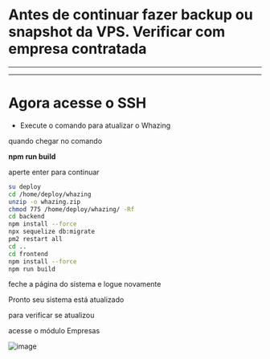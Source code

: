 # Antes de continuar fazer backup ou snapshot da VPS. Verificar com empresa contratada

------------------------------
------------------------------

# Agora acesse o SSH 

- Execute o comando para atualizar o Whazing

quando chegar no comando 

**npm run build**

aperte enter para continuar

```bash
su deploy
cd /home/deploy/whazing
unzip -o whazing.zip
chmod 775 /home/deploy/whazing/ -Rf
cd backend
npm install --force
npx sequelize db:migrate
pm2 restart all
cd ..
cd frontend
npm install --force
npm run build
```

feche a página do sistema e logue novamente


Pronto seu sistema está atualizado


para verificar se atualizou 


acesse o módulo Empresas


![image](https://github.com/user-attachments/assets/b57f6419-6a67-415e-af50-577190e0c6ee)

